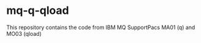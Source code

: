 mq-q-qload
==========

This repository contains the code from IBM MQ SupportPacs MA01 (q) and MO03 (qload)
